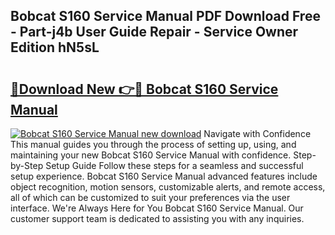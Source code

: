 ## Bobcat S160 Service Manual PDF Download Free - Part-j4b User Guide Repair - Service Owner Edition hN5sL

# <h2><a href="http://bc3535.oget.top/?id=Bobcat+S160+Service+Manual">🔗Download New 👉🔴 Bobcat S160 Service Manual</a></h2>

[![Bobcat S160 Service Manual new download](https://i.imgur.com/5g1atiW.png)](http://bc3535.oget.top/?id=Bobcat+S160+Service+Manual)
Navigate with Confidence This manual guides you through the process of setting up, using, and maintaining your new Bobcat S160 Service Manual with confidence. Step-by-Step Setup Guide Follow these steps for a seamless and successful setup experience. Bobcat S160 Service Manual advanced features include object recognition, motion sensors, customizable alerts, and remote access, all of which can be customized to suit your preferences via the user interface. We're Always Here for You Bobcat S160 Service Manual. Our customer support team is dedicated to assisting you with any inquiries.
